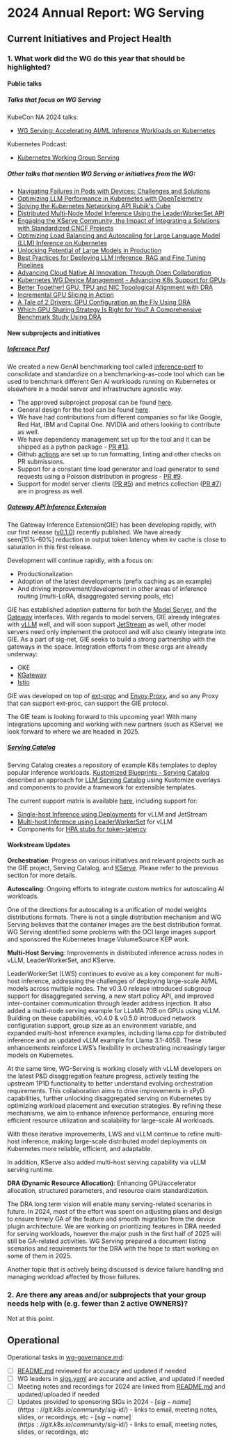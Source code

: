 # 2024 Annual Report: WG Serving

## Current Initiatives and Project Health

### 1. What work did the WG do this year that should be highlighted?

#### Public talks

##### Talks that focus on WG Serving

KubeCon NA 2024 talks:

* [WG Serving: Accelerating AI/ML Inference Workloads on Kubernetes](https://youtu.be/HWoHcOTKJM4?si=ngPu5MCJ6vONxX0c)  

Kubernetes Podcast:

* [Kubernetes Working Group Serving](https://kubernetespodcast.com/episode/240-wg-serving/)

##### Other talks that mention WG Serving or initiatives from the WG:

* [Navigating Failures in Pods with Devices: Challenges and Solutions](https://youtu.be/-YCnOYTtVO8?si=ncm8YTOw8fM72UMd)  
* [Optimizing LLM Performance in Kubernetes with OpenTelemetry](https://youtu.be/6rdeFACyyYg?si=eexo_RrN4zcZBlpN)  
* [Solving the Kubernetes Networking API Rubik's Cube](https://youtu.be/S5QsqEb8wec?si=ZI9fXizMofGoA2MA)  
* [Distributed Multi-Node Model Inference Using the LeaderWorkerSet API](https://kccncna2024.sched.com/event/1i7rn)  
* [Engaging the KServe Community, the Impact of Integrating a Solutions with Standardized CNCF Projects](https://www.youtube.com/watch?v=S27wzRNsStU)  
* [Optimizing Load Balancing and Autoscaling for Large Language Model (LLM) Inference on Kubernetes](https://www.youtube.com/watch?v=TSEGAh1bs4A)  
* [Unlocking Potential of Large Models in Production](https://www.youtube.com/watch?v=-xEpzaIvor4)  
* [Best Practices for Deploying LLM Inference, RAG and Fine Tuning Pipelines](https://www.youtube.com/watch?v=EmGe_58524g)  
* [Advancing Cloud Native AI Innovation: Through Open Collaboration](https://www.youtube.com/watch?v=kG_wqP2CXUE)  
* [Kubernetes WG Device Management \- Advancing K8s Support for GPUs](https://sched.co/1hovp)  
* [Better Together\! GPU, TPU and NIC Topological Alignment with DRA](https://sched.co/1i7pv)  
* [Incremental GPU Slicing in Action](https://sched.co/1izuH)  
* [A Tale of 2 Drivers: GPU Configuration on the Fly Using DRA](https://sched.co/1i7lw)  
* [Which GPU Sharing Strategy Is Right for You? A Comprehensive Benchmark Study Using DRA](https://sched.co/1i7ol)

#### New subprojects and initiatives

##### [Inference Perf](https://github.com/kubernetes-sigs/inference-perf)

We created a new GenAI benchmarking tool called [inference-perf](https://github.com/kubernetes-sigs/inference-perf) to consolidate and standardize on a benchmarking-as-code tool which can be used to benchmark different Gen AI workloads running on Kubernetes or elsewhere in a model server and infrastructure agnostic way.

* The approved subproject proposal can be found [here](https://github.com/kubernetes-sigs/wg-serving/tree/main/proposals/013-inference-perf).  
* General design for the tool can be found [here](https://github.com/kubernetes-sigs/inference-perf/blob/main/docs/design.md).  
* We have had contributions from different companies so far like Google, Red Hat, IBM and Capital One. NVIDIA and others looking to contribute as well.  
* We have dependency management set up for the tool and it can be shipped as a python package \- [PR \#13](https://github.com/kubernetes-sigs/inference-perf/pull/13).   
* Github [actions](https://github.com/kubernetes-sigs/inference-perf/actions) are set up to run formatting, linting and other checks on PR submissions.  
* Support for a constant time load generator and load generator to send requests using a Poisson distribution in progress \- [PR \#9](https://github.com/kubernetes-sigs/inference-perf/pull/9).  
* Support for model server clients ([PR \#5](https://github.com/kubernetes-sigs/inference-perf/pull/5)) and metrics collection ([PR \#7](https://github.com/kubernetes-sigs/inference-perf/pull/7)) are in progress as well.

##### [Gateway API Inference Extension](https://github.com/kubernetes-sigs/gateway-api-inference-extension)

The Gateway Inference Extension(GIE) has been developing rapidly, with our first release ([v0.1.0](https://github.com/kubernetes-sigs/gateway-api-inference-extension/releases/tag/v0.1.0)) recently published. We have already seen\[15%-60%\] reduction in output token latency when kv cache is close to saturation in this first release. 

Development will continue rapidly, with a focus on: 

* Productionalization  
* Adoption of the latest developments (prefix caching as an example)  
* And driving improvement/development in other areas of inference routing (multi-LoRA, disaggregated serving pools, etc)

GIE has established adoption patterns for both the [Model Server](https://github.com/kubernetes-sigs/gateway-api-inference-extension/tree/main/docs/proposals/003-endpoint-picker-protocol#model-server-protocol), and the [Gateway](https://github.com/kubernetes-sigs/gateway-api-inference-extension/tree/main/docs/proposals/003-endpoint-picker-protocol#proxy-protocol) interfaces. With regards to model servers, GIE already integrates with [vLLM](https://github.com/vllm-project/vllm) well, and will soon support [JetStream](https://github.com/AI-Hypercomputer/JetStream) as well, other model servers need only implement the protocol and will also cleanly integrate into GIE. As a part of sig-net, GIE seeks to build a strong partnership with the gateways in the space. Integration efforts from these orgs are already underway:

* GKE  
* [KGateway](https://kgateway.dev/)   
* [Istio](https://istio.io/)

GIE was developed on top of [ext-proc](https://www.envoyproxy.io/docs/envoy/latest/configuration/http/http_filters/ext_proc_filter) and [Envoy Proxy](https://www.envoyproxy.io/), and so any Proxy that can support ext-proc, can support the GIE protocol.

The GIE team is looking forward to this upcoming year\! With many integrations upcoming and working with new partners (such as KServe) we look forward to where we are headed in 2025\.

##### [Serving Catalog](https://github.com/kubernetes-sigs/wg-serving/tree/main/serving-catalog)

Serving Catalog creates a repository of example K8s templates to deploy popular inference workloads. [Kustomized Blueprints - Serving Catalog](https://docs.google.com/document/d/1dOP0lIn-DK3tmq8gSvyK51J7CfKTz_Z1mqIAeYK8YS0/edit?tab=t.0#heading=h.48xpf8o6yz1j) described an approach for [LLM Serving Catalog](https://docs.google.com/document/d/1yXOhEXltc69_WFX90kMrHs3NcJGsD-U6-RejvK3XQtE/edit#heading=h.uxsw8fcrx2wp) using Kustomize overlays and components to provide a framework for extensible templates.

The current support matrix is available [here](https://github.com/kubernetes-sigs/wg-serving/blob/main/serving-catalog/catalog.md), including support for:

* [Single-host Inference using Deployments](https://github.com/kubernetes-sigs/wg-serving/tree/main/serving-catalog/core/deployment) for vLLM and JetStream  
* [Multi-host Inference using LeaderWorkerSet](https://github.com/kubernetes-sigs/wg-serving/tree/main/serving-catalog/core/lws) for vLLM  
* Components for [HPA stubs for token-latency](https://github.com/kubernetes-sigs/wg-serving/commit/54ee7234800cad53c0a43668b177c704ae704730)

#### Workstream Updates

**Orchestration**: Progress on various initiatives and relevant projects such as the GIE project, Serving Catalog, and [KServe](https://github.com/kserve/kserve). Please refer to the previous section for more details.

**Autoscaling**: Ongoing efforts to integrate custom metrics for autoscaling AI workloads.

One of the directions for autoscaling is a unification of model weights distributions formats. There is not a single distribution mechanism and WG Serving believes that the container images are the best distribution format. WG Serving identified some problems with the OCI large images support and sponsored the Kubernetes Image VolumeSource KEP work.

**Multi-Host Serving**: Improvements in distributed inference across nodes in vLLM, LeaderWorkerSet, and KServe.

LeaderWorkerSet (LWS) continues to evolve as a key component for multi-host inference, addressing the challenges of deploying large-scale AI/ML models across multiple nodes. The v0.3.0 release introduced subgroup support for disaggregated serving, a new start policy API, and improved inter-container communication through leader address injection. It also added a multi-node serving example for LLaMA 70B on GPUs using vLLM. Building on these capabilities, v0.4.0 & v0.5.0 introduced network configuration support, group size as an environment variable, and expanded multi-host inference examples, including llama.cpp for distributed inference and an updated vLLM example for Llama 3.1-405B. These enhancements reinforce LWS’s flexibility in orchestrating increasingly larger models on Kubernetes.

At the same time, WG-Serving is working closely with vLLM developers on the latest P\&D disaggregation feature progress, actively testing the upstream 1P1D functionality to better understand evolving orchestration requirements. This collaboration aims to drive improvements in xPyD capabilities, further unlocking disaggregated serving on Kubernetes by optimizing workload placement and execution strategies. By refining these mechanisms, we aim to enhance inference performance, ensuring more efficient resource utilization and scalability for large-scale AI workloads.

With these iterative improvements, LWS and vLLM continue to refine multi-host inference, making large-scale distributed model deployments on Kubernetes more reliable, efficient, and adaptable.

In addition, KServe also added multi-host serving capability via vLLM serving runtime.

**DRA (Dynamic Resource Allocation)**: Enhancing GPU/accelerator allocation, structured parameters, and resource claim standardization.

The DRA long term vision will enable many serving-related scenarios in future. In 2024, most of the effort was spent on adjusting plans and design to ensure timely GA of the feature and smooth migration from the device plugin architecture. We are working on prioritizing features in DRA needed for serving workloads, however the major push in the first half of 2025 will still be GA-related activities. WG Serving prepared a document listing scenarios and requirements for the DRA with the hope to start working on some of them in 2025\.

Another topic that is actively being discussed is device failure handling and managing workload affected by those failures.

### 2. Are there any areas and/or subprojects that your group needs help with (e.g. fewer than 2 active OWNERS)?

Not at this point.

## Operational

Operational tasks in [wg-governance.md]:

- [ ] [README.md] reviewed for accuracy and updated if needed
- [ ] WG leaders in [sigs.yaml] are accurate and active, and updated if needed
- [ ] Meeting notes and recordings for 2024 are linked from [README.md] and updated/uploaded if needed
- [ ] Updates provided to sponsoring SIGs in 2024
      - [$sig-name](https://git.k8s.io/community/$sig-id/)
        - links to email, meeting notes, slides, or recordings, etc
      - [$sig-name](https://git.k8s.io/community/$sig-id/)
        - links to email, meeting notes, slides, or recordings, etc

[wg-governance.md]: https://git.k8s.io/community/committee-steering/governance/wg-governance.md
[README.md]: https://git.k8s.io/community/wg-serving/README.md
[sigs.yaml]: https://git.k8s.io/community/sigs.yaml
